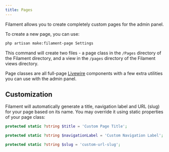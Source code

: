 ```yaml
---
title: Pages
---
```


Filament allows you to create completely custom pages for the admin panel.

To create a new page, you can use:

```bash
php artisan make:filament-page Settings
```

This command will create two files - a page class in the `/Pages` directory of the Filament directory, and a view in the `/pages` directory of the Filament views directory.

Page classes are all full-page [Livewire](https://laravel-livewire.com) components with a few extra utilities you can use with the admin panel.

## Customization

Filament will automatically generate a title, navigation label and URL (slug) for your page based on its name. You may override it using static properties of your page class:

```php
protected static ?string $title = 'Custom Page Title';

protected static ?string $navigationLabel = 'Custom Navigation Label';

protected static ?string $slug = 'custom-url-slug';
```

